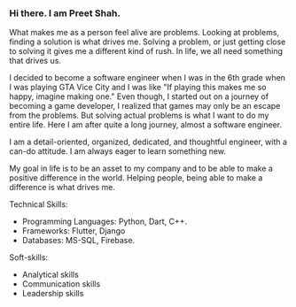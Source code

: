 ### Hi there. I am Preet Shah.

What makes me as a person feel alive are problems. Looking at problems, finding a solution is what drives me. Solving a problem, or just getting close to solving it gives me a different kind of rush. In life, we all need something that drives us.

I decided to become a software engineer when I was in the 6th grade when I was playing GTA Vice City and I was like "If playing this makes me so happy, imagine making one." Even though, I started out on a journey of becoming a game developer, I realized that games may only be an escape from the problems. But solving actual problems is what I want to do my entire life. Here I am after quite a long journey, almost a software engineer.

I am a detail-oriented, organized, dedicated, and thoughtful engineer, with a can-do attitude. I am always eager to learn something new.

My goal in life is to be an asset to my company and to be able to make a positive difference in the world. Helping people, being able to make a difference is what drives me.

Technical Skills:
- Programming Languages: Python, Dart, C++.
- Frameworks: Flutter, Django
- Databases: MS-SQL, Firebase.

Soft-skills:
- Analytical skills
- Communication skills
- Leadership skills 

<!--
**preetshah21699/preetshah21699** is a ✨ _special_ ✨ repository because its `README.md` (this file) appears on your GitHub profile.

Here are some ideas to get you started:

- 🔭 I’m currently working on ...
- 🌱 I’m currently learning ...
- 👯 I’m looking to collaborate on ...
- 🤔 I’m looking for help with ...
- 💬 Ask me about ...
- 📫 How to reach me: ...
- 😄 Pronouns: ...
- ⚡ Fun fact: ...
-->
